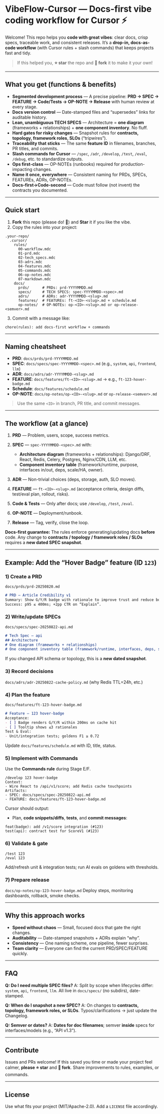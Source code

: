 # VibeFlow-Cursor — Docs-first vibe coding workflow for Cursor ⚡

Welcome! This repo helps you **code with great vibes**: clear docs, crisp specs, traceable work, and consistent releases. It’s a **drop-in, docs-as-code workflow** (with Cursor rules + slash commands) that keeps projects fast and tidy.

> If this helped you, **⭐️ star** the repo and **🍴 fork** it to make it your own!

---

## What you get (functions & benefits)

* **Segmented development process** — A precise pipeline: **PRD → SPEC → FEATURE → Code/Tests → OP-NOTE → Release** with human review at every stage.
* **Docs version control** — Date-stamped files and “supersedes” links for auditable history.
* **Lean, unambiguous TECH SPECS** — Architecture = **one diagram** (frameworks + relationships) + **one component inventory**. No fluff.
* **Hard gates for risky changes** — Snapshot rules for **contracts, topology, framework roles, SLOs** (“tripwires”).
* **Traceability that sticks** — The same **feature ID** in filenames, branches, PR titles, and commits.
* **Slash commands for Cursor** — `/spec`, `/adr`, `/develop`, `/test`, `/eval`, `/debug`, etc. to standardize outputs.
* **Ops first-class** — OP-NOTEs (runbooks) required for production-impacting changes.
* **Name it once, everywhere** — Consistent naming for PRDs, SPECs, FEATUREs, ADRs, OP-NOTEs.
* **Docs-first→Code-second** — Code must follow (not invent) the contracts you documented.

---

## Quick start

1. **Fork** this repo (please do! 🙏) and **Star** it if you like the vibe.
2. Copy the rules into your project:

```
.your-repo/
  .cursor/
    rules/
      00-workflow.mdc
      01-prd.mdc
      02-tech_specs.mdc
      03-adrs.mdc
      04-features.mdc
      05-commands.mdc
      06-op-notes.mdc
      07-markdown.mdc
    docs/
      prds/      # PRDs: prd-YYYYMMDD.md
      specs/     # TECH SPECS: spec-YYYYMMDD-<spec>.md
      adrs/      # ADRs: adr-YYYYMMDD-<slug>.md
      features/  # FEATUREs: ft-<ID>-<slug>.md + schedule.md
      op-notes/  # OP-NOTEs: op-<ID>-<slug>.md or op-release-<semver>.md
```

3. Commit with a message like:

```
chore(rules): add docs-first workflow + commands
```

---

## Naming cheatsheet

* **PRD**: `docs/prds/prd-YYYYMMDD.md`
* **SPEC**: `docs/specs/spec-YYYYMMDD-<spec>.md` (e.g., `system`, `api`, `frontend`, `llm`)
* **ADR**: `docs/adrs/adr-YYYYMMDD-<slug>.md`
* **FEATURE**: `docs/features/ft-<ID>-<slug>.md` → e.g., `ft-123-hover-badge.md`
* **Schedule**: `docs/features/schedule.md`
* **OP-NOTE**: `docs/op-notes/op-<ID>-<slug>.md` or `op-release-<semver>.md`

> Use the same `<ID>` in branch, PR title, and commit messages.

---

## The workflow (at a glance)

1. **PRD** — Problem, users, scope, success metrics.
2. **SPEC** — `spec-YYYYMMDD-<spec>.md` with:

   * **Architecture diagram** (frameworks + relationships): Django/DRF, React, Redis, Celery, Postgres, Nginx/CDN, LLM, etc.
   * **Component inventory table** (framework/runtime, purpose, interfaces in/out, deps, scale/HA, owner).
3. **ADR** — Non-trivial choices (deps, storage, auth, SLO moves).
4. **FEATURE** — `ft-<ID>-<slug>.md` (acceptance criteria, design diffs, test/eval plan, rollout, risks).
5. **Code & Tests** — Only after docs; use `/develop`, `/test`, `/eval`.
6. **OP-NOTE** — Deployment/runbook.
7. **Release** — Tag, verify, close the loop.

**Docs-first guarantee:** The rules enforce generating/updating docs **before** code. Any change to **contracts / topology / framework roles / SLOs** requires a **new dated SPEC snapshot**.

---

## Example: Add the “Hover Badge” feature (ID `123`)

### 1) Create a PRD

`docs/prds/prd-20250820.md`

```md
# PRD — Article Credibility v1
Summary: Show G/Y/R badge with rationale to improve trust and reduce bounce.
Success: p95 ≤ 400ms; +2pp CTR on “Explain”.
```

### 2) Write/update SPECs

`docs/specs/spec-20250822-api.md`

```md
# Tech Spec — api
## Architecture
# One diagram (frameworks + relationships)
# One component inventory table (framework/runtime, interfaces, deps, scale/HA, owner)
```

If you changed API schema or topology, this is a **new dated snapshot**.

### 3) Record decisions

`docs/adrs/adr-20250822-cache-policy.md` (why Redis TTL=24h, etc.)

### 4) Plan the feature

`docs/features/ft-123-hover-badge.md`

```md
# Feature — 123 hover-badge
Acceptance:
- [ ] Badge renders G/Y/R within 200ms on cache hit
- [ ] Tooltip shows ≤3 rationales
Test & Eval:
- Unit/integration tests; goldens F1 ≥ 0.72
```

Update `docs/features/schedule.md` with ID, title, status.

### 5) Implement with Commands

Use the **Commands rule** during Stage E/F.

```
/develop 123 hover-badge
Context:
- Wire React to /api/v1/score; add Redis cache touchpoints
Artifacts:
- SPEC: docs/specs/spec-20250822-api.md
- FEATURE: docs/features/ft-123-hover-badge.md
```

Cursor should output:

* Plan, **code snippets/diffs**, **tests**, and **commit messages**:

```
feat(badge): add /v1/score integration (#123)
test(api): contract test for ScoreV1 (#123)
```

### 6) Validate & gate

```
/test 123
/eval 123
```

Add/refresh unit & integration tests; run AI evals on goldens with thresholds.

### 7) Prepare release

`docs/op-notes/op-123-hover-badge.md`
Deploy steps, monitoring dashboards, rollback, smoke checks.

---

## Why this approach works

* **Speed without chaos** — Small, focused docs that gate the right changes.
* **Auditability** — Date-stamped snapshots + ADRs explain “why”.
* **Consistency** — One naming scheme, one pipeline, fewer surprises.
* **Team clarity** — Everyone can find the current PRD/SPEC/FEATURE quickly.

---

## FAQ

**Q: Do I need multiple SPEC files?**
A: Split by scope when lifecycles differ: `system`, `api`, `frontend`, `llm`. All live in `docs/specs/` (no subdirs), date-stamped.

**Q: When do I snapshot a new SPEC?**
A: On changes to **contracts, topology, framework roles, or SLOs**. Typos/clarifications → just update the Changelog.

**Q: Semver or dates?**
A: **Dates for doc filenames**; semver **inside** specs for interfaces/models (e.g., “API v1.3”).

---

## Contribute

Issues and PRs welcome! If this saved you time or made your project feel calmer, **please ⭐ star** and **🍴 fork**. Share improvements to rules, examples, or commands.

---

## License

Use what fits your project (MIT/Apache-2.0). Add a `LICENSE` file accordingly.
